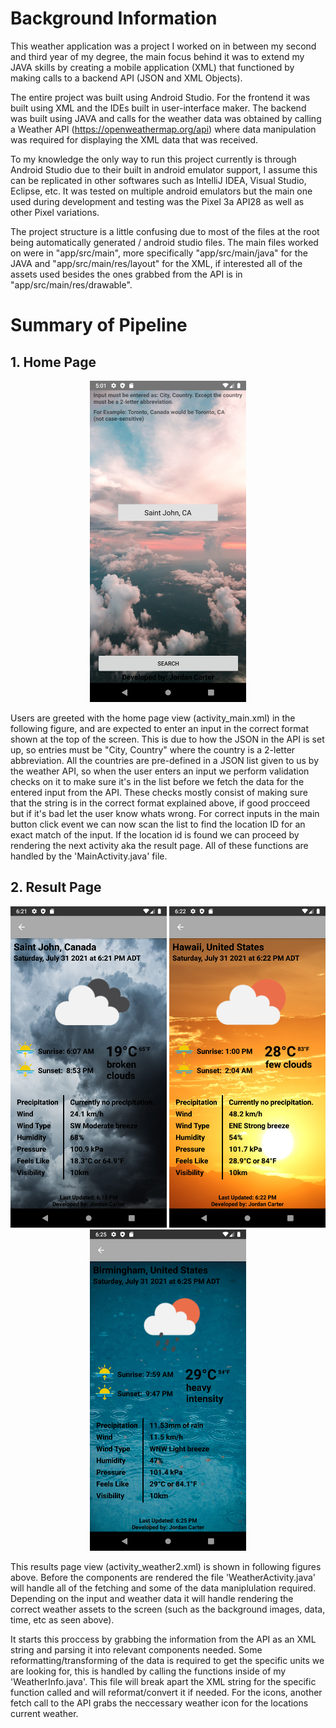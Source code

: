# Background Information
This weather application was a project I worked on in between my second and third year of my degree, the main focus behind it was to extend my JAVA skills by creating a mobile application (XML) that functioned by making calls to a backend API (JSON and XML Objects).

The entire project was built using Android Studio. For the frontend it was built using XML and the IDEs built in user-interface maker. The backend was built using JAVA and calls for the weather data was obtained by calling a Weather API (https://openweathermap.org/api) where data manipulation was required for displaying the XML data that was received.

To my knowledge the only way to run this project currently is through Android Studio due to their built in android emulator support, I assume this can be replicated in other softwares such as IntelliJ IDEA, Visual Studio, Eclipse, etc. It was tested on multiple android emulators but the main one used during development and testing was the Pixel 3a API28 as well as other Pixel variations.

The project structure is a little confusing due to most of the files at the root being automatically generated / android studio files. The main files worked on were in "app/src/main", more specifically "app/src/main/java" for the JAVA and "app/src/main/res/layout" for the XML, if interested all of the assets used besides the ones grabbed from the API is in "app/src/main/res/drawable".


# Summary of Pipeline
## 1. Home Page
<p align="center">
  <img src="screenshots/Screenshot_1627761685.png" width=250>
</p>

Users are greeted with the home page view (activity_main.xml) in the following figure, and are expected to enter an input in the correct format shown at the top of the screen. This is due to how the JSON in the API is set up, so entries must be "City, Country" where the country is a 2-letter abbreviation. All the countries are pre-defined in a JSON list given to us by the weather API, so when the user enters an input we perform validation checks on it to make sure it's in the list before we fetch the data for the entered input from the API. These checks mostly consist of making sure that the string is in the correct format explained above, if good procceed but if it's bad let the user know whats wrong. For correct inputs in the main button click event we can now scan the list to find the location ID for an exact match of the input. If the location id is found we can proceed by rendering the next activity aka the result page. All of these functions are handled by the 'MainActivity.java' file.


## 2. Result Page
<p align="center">
  <img src="screenshots/Screenshot_1627766481.png" width=250>
  <img src="screenshots/Screenshot_1627766553.png" width=250>
  <img src="screenshots/Screenshot_1627766732.png" width=250>
</p>

This results page view (activity_weather2.xml) is shown in following figures above. Before the components are rendered the file 'WeatherActivity.java' will handle all of the fetching and some of the data maniplulation required. Depending on the input and weather data it will handle rendering the correct weather assets to the screen (such as the background images, data, time, etc as seen above). 

It starts this proccess by grabbing the information from the API as an XML string and parsing it into relevant components needed. Some reformatting/transforming of the data is required to get the specific units we are looking for, this is handled by calling the functions inside of my 'WeatherInfo.java'. This file will break apart the XML string for the specific function called and will reformat/convert it if needed. For the icons, another fetch call to the API grabs the neccessary weather icon for the locations current weather.

